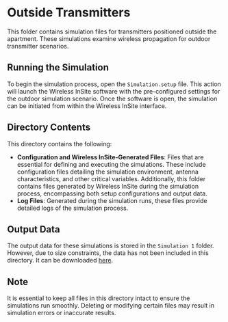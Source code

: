 # Outside Transmitters

This folder contains simulation files for transmitters positioned outside the apartment. These simulations examine wireless propagation for outdoor transmitter scenarios.

## Running the Simulation

To begin the simulation process, open the `Simulation.setup` file. This action will launch the Wireless InSite software with the pre-configured settings for the outdoor simulation scenario. Once the software is open, the simulation can be initiated from within the Wireless InSite interface.

## Directory Contents

This directory contains the following:

- **Configuration and Wireless InSite-Generated Files**: Files that are essential for defining and executing the simulations. These include configuration files detailing the simulation environment, antenna characteristics, and other critical variables. Additionally, this folder contains files generated by Wireless InSite during the simulation process, encompassing both setup configurations and output data.
- **Log Files**: Generated during the simulation runs, these files provide detailed logs of the simulation process.

## Output Data

The output data for these simulations is stored in the `Simulation 1` folder. However, due to size constraints, the data has not been included in this directory. It can be downloaded [here](https://mega.nz/folder/xxclXYiR#Do4h264nC4XnJwbCjHicMA).

## Note

It is essential to keep all files in this directory intact to ensure the simulations run smoothly. Deleting or modifying certain files may result in simulation errors or inaccurate results.
